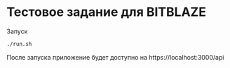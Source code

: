 # Тестовое задание для BITBLAZE

Запуск
```bash
./run.sh
```
После запуска приложение будет доступно на https://localhost:3000/api